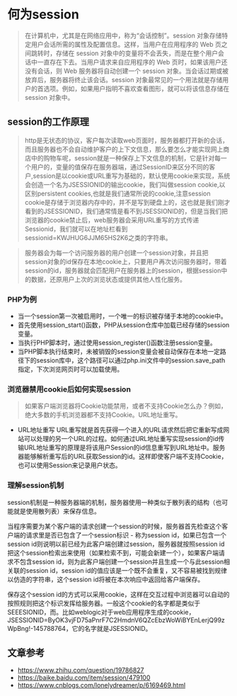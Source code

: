 # 何为session
> 在计算机中，尤其是在网络应用中，称为“会话控制”。session 对象存储特定用户会话所需的属性及配置信息。这样，当用户在应用程序的 Web 页之间跳转时，存储在 session 对象中的变量将不会丢失，而是在整个用户会话中一直存在下去。当用户请求来自应用程序的 Web 页时，如果该用户还没有会话，则 Web 服务器将自动创建一个 session 对象。当会话过期或被放弃后，服务器将终止该会话。session 对象最常见的一个用法就是存储用户的首选项。例如，如果用户指明不喜欢查看图形，就可以将该信息存储在 session 对象中。


## session的工作原理
> http是无状态的协议，客户每次读取web页面时，服务器都打开新的会话，而且服务器也不会自动维护客户的上下文信息，那么要怎么才能实现网上商店中的购物车呢，session就是一种保存上下文信息的机制，它是针对每一个用户的，变量的值保存在服务器端，通过SessionID来区分不同的客户,session是以cookie或URL重写为基础的，默认使用cookie来实现，系统会创造一个名为JSESSIONID的输出cookie，我们叫做session cookie,以区别persistent cookies,也就是我们通常所说的cookie,注意session cookie是存储于浏览器内存中的，并不是写到硬盘上的，这也就是我们刚才看到的JSESSIONID，我们通常情是看不到JSESSIONID的，但是当我们把浏览器的cookie禁止后，web服务器会采用URL重写的方式传递Sessionid，我们就可以在地址栏看到 sessionid=KWJHUG6JJM65HS2K6之类的字符串。

> 服务器会为每一个访问服务器的用户创建一个session对象，并且把session对象的id保存在本地cookie上，只要用户再次访问服务器时，带着session的id，服务器就会匹配用户在服务器上的session，根据session中的数据，还原用户上次的浏览状态或提供其他人性化服务。

### PHP为例
- 当一个session第一次被启用时，一个唯一的标识被存储于本地的cookie中。
- 首先使用session_start()函数，PHP从session仓库中加载已经存储的session变量。
- 当执行PHP脚本时，通过使用session_register()函数注册session变量。
- 当PHP脚本执行结束时，未被销毁的session变量会被自动保存在本地一定路径下的session库中，这个路径可以通过php.ini文件中的session.save_path指定，下次浏览网页时可以加载使用。


### 浏览器禁用cookie后如何实现session
> 如果客户端浏览器将Cookie功能禁用，或者不支持Cookie怎么办？例如，绝大多数的手机浏览器都不支持Cookie。URL地址重写。
- URL地址重写
URL重写就是首先获得一个进入的URL请求然后把它重新写成网站可以处理的另一个URL的过程。如何通过URL地址重写实现session的id传输URL地址重写的原理是将该用户Session的id信息重写到URL地址中。服务器能够解析重写后的URL获取Session的id。这样即使客户端不支持Cookie，也可以使用Session来记录用户状态。

### 理解session机制 
session机制是一种服务器端的机制，服务器使用一种类似于散列表的结构（也可能就是使用散列表）来保存信息。 

当程序需要为某个客户端的请求创建一个session的时候，服务器首先检查这个客户端的请求里是否已包含了一个session标识 - 称为session id，如果已包含一个session id则说明以前已经为此客户端创建过session，服务器就按照session id把这个session检索出来使用（如果检索不到，可能会新建一个），如果客户端请求不包含session id，则为此客户端创建一个session并且生成一个与此session相关联的session id，session id的值应该是一个既不会重复，又不容易被找到规律以仿造的字符串，这个session id将被在本次响应中返回给客户端保存。 

保存这个session id的方式可以采用cookie，这样在交互过程中浏览器可以自动的按照规则把这个标识发挥给服务器。一般这个cookie的名字都是类似于SEEESIONID，而。比如weblogic对于web应用程序生成的cookie，JSESSIONID=ByOK3vjFD75aPnrF7C2HmdnV6QZcEbzWoWiBYEnLerjQ99zWpBng!-145788764，它的名字就是JSESSIONID。 

## 文章参考
- <https://www.zhihu.com/question/19786827>
- <https://baike.baidu.com/item/session/479100>
- <https://www.cnblogs.com/lonelydreamer/p/6169469.html>
